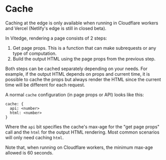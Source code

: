 # Cache

Caching at the edge is only available when running in Cloudflare workers and Vercel (Netlify's edge is still in closed beta).

In Vitedge, rendering a page consists of 2 steps:

1. Get page props. This is a function that can make subrequests or any type of computation.
2. Build the output HTML using the page props from the previous step.

Both steps can be cached separately depending on your needs. For example, if the output HTML depends on props and current time, it is possible to cache the props but always render the HTML since the current time will be different for each request.

A normal `cache` configuration (in page props or API) looks like this:

```
cache: {
  api: <number>
  html: <number>
}
```

Where the `api` bit specifies the cache's max-age for the "get page props" call and the `html` for the output HTML rendering. Most common scenarios will only need caching `html`.

Note that, when running on Cloudflare workers, the minimum max-age allowed is 60 seconds.
